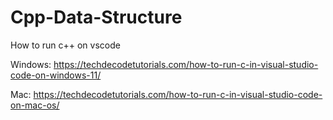 # Cpp-Data-Structure

How to run c++ on vscode

Windows:
https://techdecodetutorials.com/how-to-run-c-in-visual-studio-code-on-windows-11/

Mac:
https://techdecodetutorials.com/how-to-run-c-in-visual-studio-code-on-mac-os/
